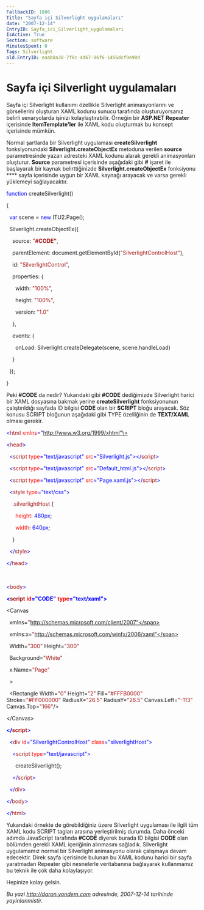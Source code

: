 ```yaml
---
FallbackID: 1886
Title: "Sayfa içi Silverlight uygulamaları"
date: "2007-12-14"
EntryID: Sayfa_ici_Silverlight_uygulamalari
IsActive: True
Section: software
MinutesSpent: 0
Tags: Silverlight
old.EntryID: eaab8a38-7f8c-4d67-86f6-1456dcf9e90d
---
```

# Sayfa içi Silverlight uygulamaları
Sayfa içi Silverlight kullanımı özellikle Silverlight animasyonlarını ve
görsellerini oluşturan XAML kodunu sunucu tarafında oluşturuyorsanız
belirli senaryolarda işinizi kolaylaştırabilir. Örneğin bir **ASP.NET
Repeater** içerisinde **ItemTemplate'ler** ile XAML kodu oluşturmak bu
konsept içerisinde mümkün.

Normal şartlarda bir Silverlight uygulaması **createSilverlight**
fonksiyonundaki **Silverlight.createObjectEx** metoduna verilen
**source** parametresinde yazan adresteki XAML kodunu alarak gerekli
animasyonları oluşturur. **Source** parametresi içerisinde aşağıdaki
gibi **\#** işaret ile başlayarak bir kaynak belirttiğinizde
**Silverlight.createObjectEx** fonksiyonu **** sayfa içerisinde uygun
bir XAML kaynağı arayacak ve varsa gerekli yüklemeyi sağlayacaktır.

<span style="color: blue;">function</span> createSilverlight()

{

  <span style="color: blue;">var</span> scene = <span
style="color: blue;">new</span> ITU2.Page();

  Silverlight.createObjectEx({

    source: <span style="color: #a31515;">"**\#CODE"**</span>,

    parentElement: document.getElementById(<span
style="color: #a31515;">"SilverlightControlHost"</span>),

    id: <span style="color: #a31515;">"SilverlightControl"</span>,

    properties: {

      width: <span style="color: #a31515;">"100%"</span>,

      height: <span style="color: #a31515;">"100%"</span>,

      version: <span style="color: #a31515;">"1.0"</span>

    },

    events: {

      onLoad: Silverlight.createDelegate(scene, scene.handleLoad)

    }

  });

}

Peki **\#CODE** da nedir? Yukarıdaki gibi **\#CODE** dediğimizde
Silverlight harici bir XAML dosyasına bakmak yerine
**createSilverlight** fonksiyonunun çalıştırıldığı sayfada ID bilgisi
**CODE** olan bir **SCRIPT** bloğu arayacak. Söz konusu SCRIPT bloğunun
aşağıdaki gibi TYPE özelliğinin de **TEXT/XAML** olması gerekir.

<span style="color: blue;">\<</span><span
style="color: #a31515;">html</span> <span
style="color: red;">xmlns</span><span
style="color: blue;">="http://www.w3.org/1999/xhtml"\></span>

<span style="color: blue;">\<</span><span
style="color: #a31515;">head</span><span style="color: blue;">\></span>

  <span style="color: blue;">\<</span><span
style="color: #a31515;">script</span> <span
style="color: red;">type</span><span
style="color: blue;">="text/javascript"</span> <span
style="color: red;">src</span><span
style="color: blue;">="Silverlight.js"\>\</</span><span
style="color: #a31515;">script</span><span
style="color: blue;">\></span>

  <span style="color: blue;">\<</span><span
style="color: #a31515;">script</span> <span
style="color: red;">type</span><span
style="color: blue;">="text/javascript"</span> <span
style="color: red;">src</span><span
style="color: blue;">="Default\_html.js"\>\</</span><span
style="color: #a31515;">script</span><span
style="color: blue;">\></span>

  <span style="color: blue;">\<</span><span
style="color: #a31515;">script</span> <span
style="color: red;">type</span><span
style="color: blue;">="text/javascript"</span> <span
style="color: red;">src</span><span
style="color: blue;">="Page.xaml.js"\>\</</span><span
style="color: #a31515;">script</span><span
style="color: blue;">\></span>

  <span style="color: blue;">\<</span><span
style="color: #a31515;">style</span> <span
style="color: red;">type</span><span
style="color: blue;">="text/css"\></span>

    <span style="color: #a31515;">.silverlightHost</span> {

      <span style="color: red;">height</span>: <span
style="color: blue;">480px</span>;

      <span style="color: red;">width</span>: <span
style="color: blue;">640px</span>;

    }

  <span style="color: blue;">\</</span><span
style="color: #a31515;">style</span><span style="color: blue;">\></span>

<span style="color: blue;">\</</span><span
style="color: #a31515;">head</span><span style="color: blue;">\></span>

 

<span style="color: blue;">\<</span><span
style="color: #a31515;">body</span><span style="color: blue;">\></span>

<span style="color: blue;">**\<**</span><span
style="color: #a31515;">**script**</span> <span style="color: red;">
**id**</span><span style="color: blue;">**="CODE"**</span> <span
style="color: red;"> **type**</span><span
style="color: blue;">**="text/xaml"\>**</span>

\<Canvas

  xmlns=<span
style="color: #a31515;">"http://schemas.microsoft.com/client/2007"</span>

  xmlns:x=<span
style="color: #a31515;">"http://schemas.microsoft.com/winfx/2006/xaml"</span>

  Width=<span style="color: #a31515;">"300"</span> Height=<span
style="color: #a31515;">"300"</span>

  Background=<span style="color: #a31515;">"White"</span>

  x:Name=<span style="color: #a31515;">"Page"</span>

  \> 

  \<Rectangle Width=<span style="color: #a31515;">"0"</span>
Height=<span style="color: #a31515;">"2"</span> Fill=<span
style="color: #a31515;">"\#FFFB0000"</span> Stroke=<span
style="color: #a31515;">"\#FF000000"</span> RadiusX=<span
style="color: #a31515;">"26.5"</span> RadiusY=<span
style="color: #a31515;">"26.5"</span> Canvas.Left=<span
style="color: #a31515;">"-113"</span> Canvas.Top=<span
style="color: #a31515;">"166"</span>/\>

\</Canvas\>

<span style="color: blue;">**\</**</span><span
style="color: #a31515;">**script**</span><span
style="color: blue;">\></span>

  <span style="color: blue;">\<</span><span
style="color: #a31515;">div</span> <span
style="color: red;">id</span><span
style="color: blue;">="SilverlightControlHost"</span> <span
style="color: red;">class</span><span
style="color: blue;">="silverlightHost"\></span>

    <span style="color: blue;">\<</span><span
style="color: #a31515;">script</span> <span
style="color: red;">type</span><span
style="color: blue;">="text/javascript"\></span>

      createSilverlight();

    <span style="color: blue;">\</</span><span
style="color: #a31515;">script</span><span
style="color: blue;">\></span>

  <span style="color: blue;">\</</span><span
style="color: #a31515;">div</span><span style="color: blue;">\></span>

<span style="color: blue;">\</</span><span
style="color: #a31515;">body</span><span style="color: blue;">\></span>

<span style="color: blue;">\</</span><span
style="color: #a31515;">html</span><span style="color: blue;">\></span>

Yukarıdaki örnekte de görebildiğiniz üzere Silverlight uygulaması ile
ilgili tüm XAML kodu SCRIPT tagları arasına yerleştirilmiş durumda. Daha
önceki adımda JavaScript tarafında **\#CODE** diyerek burada ID bilgisi
**CODE** olan bölümden gerekli XAML içeriğinin alınmasını sağladık.
Silverlight uygulamamız normal bir Silverlight animasyonu olarak
çalışmaya devam edecektir. Direk sayfa içerisinde bulunan bu XAML kodunu
harici bir sayfa yaratmadan Repeater gibi nesnelerle veritabanına
bağlayarak kullanmamız bu teknik ile çok daha kolaylaşıyor.

Hepinize kolay gelsin.



*Bu yazi http://daron.yondem.com adresinde, 2007-12-14 tarihinde yayinlanmistir.*
